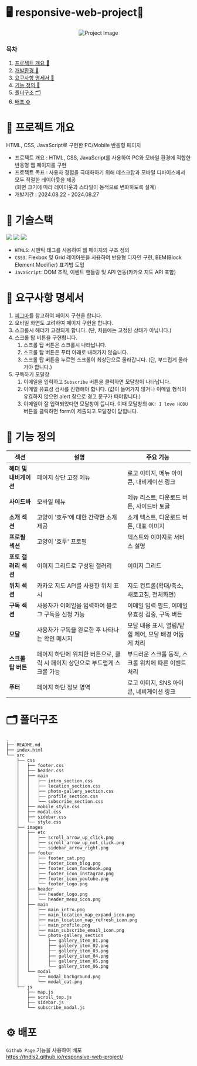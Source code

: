 # 🖥 responsive-web-project📱
<p align="center">
  <img src="https://github.com/user-attachments/assets/df75a3e3-3fdc-4d7d-a177-4393f3cc7e91" alt="Project Image">
</p>

### 목차
1. [프로젝트 개요 📖](#-프로젝트-개요)
2. [개발환경 🚀 ](#-기술스택)
3. [요구사항 명세서 📄](#-요구사항-명세서)
4. [기능 정의 🔎](#-기능-정의)
5. [폴더구조 🗂](#-폴더구조)
6. [배포 ⚙️](#%EF%B8%8F-배포)


# 📖 프로젝트 개요
HTML, CSS, JavaScript로 구현한 PC/Mobile 반응형 페이지
- 프로젝트 개요 : HTML, CSS, JavaScript를 사용하여 PC와 모바일 환경에 적합한 반응형 웹 페이지를 구현
- 프로젝트 목표 : 사용자 경험을 극대화하기 위해 데스크탑과 모바일 디바이스에서 모두 적절한 레이아웃을 제공   
     (화면 크기에 따라 레이아웃과 스타일이 동적으로 변화하도록 설계)
- 개발기간 : 2024.08.22 - 2024.08.27

# 🚀 기술스택
<img src="https://img.shields.io/badge/html5-E34F26?style=for-the-badge&logo=html5&logoColor=white"> <img src="https://img.shields.io/badge/css-1572B6?style=for-the-badge&logo=css3&logoColor=white"> <img src="https://img.shields.io/badge/javascript-F7DF1E?style=for-the-badge&logo=javascript&logoColor=black"> 


- `HTML5`: 시멘틱 태그를 사용하여 웹 페이지의 구조 정의
- `CSS3`: Flexbox 및 Grid 레이아웃을 사용하여 반응형 디자인 구현, BEM(Block Element Modifier) 표기법 도입
- `JavaScript`: DOM 조작, 이벤트 핸들링 및 API 연동(카카오 지도 API 포함)

# 📄 요구사항 명세서
1. [피그마](https://www.figma.com/design/s9RCnA6dSi3QHHeMDFHKE6/EST-오르미(BE)_HTML%2FCSS%2FJS?node-id=104924-12&t=DkHqKMa1PBxYw4n3-0)를 참고하여 페이지 구현을 합니다.
2. 모바일 화면도 고려하여 페이지 구현을 합니다.
3. 스크롤시 헤더가 고정되게 합니다. (단, 처음에는 고정된 상태가 아닙니다.)
4. 스크롤 탑 버튼을 구현합니다. 
    1. 스크롤 탑 버튼은 스크롤시 나타납니다.
    2. 스크롤 탑 버튼은 푸터 아래로 내려가지 않습니다.
    3. 스크롤 탑 버튼을 누르면 스크롤이 최상단으로 올라갑니다. (단, 부드럽게 올라가야 합니다.)
5. 구독하기 모달창
    1. 이메일을 입력하고 `Subscribe` 버튼을 클릭하면 모달창이 나타납니다.
    2. 이메일 유효성 검사를 진행해야 합니다. (값이 들어가지 않거나 이메일 형식이 유효하지 않으면 alert 창으로 경고 문구가 떠야합니다.)
    3. 이메일이 잘 입력되었다면 모달창이 뜹니다. 이때 모달창의 `OK! I love HODU` 버튼을 클릭하면 form이 제출되고 모달창이 닫힙니다.

# 🔎 기능 정의
| **섹션** | **설명** | **주요 기능** |
|----------|----------|---------------|
| **헤더 및 내비게이션** | 페이지 상단 고정 메뉴 | 로고 이미지, 메뉴 아이콘, 내비게이션 링크 |
| **사이드바** | 모바일 메뉴 | 메뉴 리스트, 다운로드 버튼, 사이드바 토글 |
| **소개 섹션** | 고양이 '호두'에 대한 간략한 소개 제공 | 소개 텍스트, 다운로드 버튼, 대표 이미지 |
| **프로필 섹션** | 고양이 '호두' 프로필 | 텍스트와 이미지로 서비스 설명 |
| **포토 갤러리 섹션** | 이미지 그리드로 구성된 갤러리 | 이미지 그리드 |
| **위치 섹션** | 카카오 지도 API를 사용한 위치 표시 | 지도 컨트롤(확대/축소, 새로고침, 전체화면) |
| **구독 섹션** | 사용자가 이메일을 입력하여 블로그 구독을 신청 가능 | 이메일 입력 필드, 이메일 유효성 검중, 구독 버튼 |
| **모달** | 사용자가 구독을 완료한 후 나타나는 확인 메시지 | 모달 내용 표시, 열림/닫힘 제어, 모달 배경 어둡게 처리 |
| **스크롤 탑 버튼** | 페이지 하단에 위치한 버튼으로, 클릭 시 페이지 상단으로 부드럽게 스크롤 가능 | 부드러운 스크롤 동작, 스크롤 위치에 따른 이벤트 처리 |
| **푸터** | 페이지 하단 정보 영역 | 로고 이미지, SNS 아이콘, 네비게이션 링크 |

# 🗂 폴더구조
```
.
├── README.md
├── index.html
└── src
    ├── css
    │   ├── footer.css
    │   ├── header.css
    │   ├── main
    │   │   ├── intro_section.css
    │   │   ├── location_section.css
    │   │   ├── photo-gallery_section.css
    │   │   ├── profile_section.css
    │   │   └── subscribe_section.css
    │   ├── mobile_style.css
    │   ├── modal.css
    │   ├── sidebar.css
    │   └── style.css
    ├── images
    │   ├── etc
    │   │   ├── scroll_arrow_up_click.png
    │   │   ├── scroll_arrow_up_not_click.png
    │   │   └── sidebar_arrow_right.png
    │   ├── footer
    │   │   ├── footer_cat.png
    │   │   ├── footer_icon_blog.png
    │   │   ├── footer_icon_facebook.png
    │   │   ├── footer_icon_instagram.png
    │   │   ├── footer_icon_youtube.png
    │   │   └── footer_logo.png
    │   ├── header
    │   │   ├── header_logo.png
    │   │   └── header_menu_icon.png
    │   ├── main
    │   │   ├── main_intro.png
    │   │   ├── main_location_map_expand_icon.png
    │   │   ├── main_location_map_refresh_icon.png
    │   │   ├── main_profile.png
    │   │   ├── main_subscribe_email_icon.png
    │   │   └── photo-gallery_section
    │   │       ├── gallery_item_01.png
    │   │       ├── gallery_item_02.png
    │   │       ├── gallery_item_03.png
    │   │       ├── gallery_item_04.png
    │   │       ├── gallery_item_05.png
    │   │       └── gallery_item_06.png
    │   └── modal
    │       ├── modal_background.png
    │       └── modal_cat.png
    └── js
        ├── map.js
        ├── scroll_top.js
        ├── sidebar.js
        └── subscribe_modal.js
```

# ⚙️ 배포
`Github Page` 기능을 사용하여 배포  
https://tndls2.github.io/responsive-web-project/
